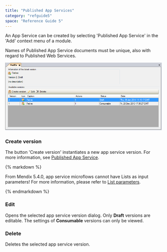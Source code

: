 ```yaml
---
title: "Published App Services"
category: "refguide5"
space: "Reference Guide 5"
---
```



An App Service can be created by selecting 'Published App Service' in the 'Add' context menu of a module.

Names of Published App Service documents must be unique, also with regard to Published Web Services.

![](attachments/4521987/4751403.png)

### Create version

The button 'Create version' instantiates a new app service version.
For more information, see [Published App Service](Published+App+Service).

<div class="alert alert-warning">{% markdown %}

From Mendix 5.4.0, app service microflows cannot have Lists as input parameters! For more information, please refer to [List parameters](List+Parameters).

{% endmarkdown %}</div>

### Edit

Opens the selected app service version dialog. Only **Draft** versions are editable. The settings of **Consumable** versions can only be viewed.

### Delete

Deletes the selected app service version.